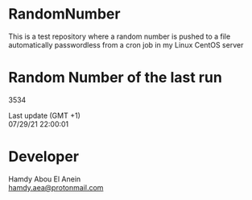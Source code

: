 # RandomNumber    
This is a test repository where a random number is pushed to a file automatically passwordless from a cron job in my Linux CentOS server    
# Random Number of the last run   
3534
      
Last update (GMT +1)    
07/29/21 22:00:01
# Developer    
Hamdy Abou El Anein   
hamdy.aea@protonmail.com
